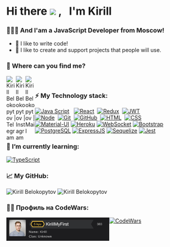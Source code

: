 # Hi there <img src="https://media.giphy.com/media/hvRJCLFzcasrR4ia7z/giphy.gif" width="25px"> , &nbsp; I'm Kirill

### 👨🏼‍💻 And I'am a JavaScript Developer from Moscow!

- 🤟 I like to write code!
- 🤌 I like to create and support projects that people will use.

### 🤔 Where can you find me?

<a href="http://t.me/FCLAY">
  <img align="left" alt="Kirill Belokopytov | Telegram" width="25px" src="https://upload.wikimedia.org/wikipedia/commons/thumb/5/5c/Telegram_Messenger.png/768px-Telegram_Messenger.png" />
</a>
<a href="https://www.instagram.com/k.blkptv/">
  <img align="left" alt="Kirill Belokopytov | Instagram" width="25px" src="https://upload.wikimedia.org/wikipedia/commons/thumb/9/96/Instagram.svg/640px-Instagram.svg.png" />
</a>
<a href="https://e.mail.ru/cgi-bin/sentmsg?To=kbelokopytov99@mail.ru&from=otvet&afterReload=1">
  <img align="left" alt="Kirill Belokopytov | Mail" width="25px" src="https://upload.wikimedia.org/wikipedia/commons/thumb/c/c2/Spark_App_Logo.svg/1200px-Spark_App_Logo.svg.png" />
</a>

<br />

### ⚡ My Technology stack:

[![Java Script](https://shields.io/badge/-Java_Script-F7DF1E?logo=javascript&style=for-the-badge&logoColor=222)](https://learn.javascript.ru/) &nbsp;
[![React](https://shields.io/badge/-React-f9fbfa?logo=react&style=for-the-badge)](https://reactjs.org/)&nbsp;
[![Redux](https://shields.io/badge/-Redux-710B77?logo=redux&style=for-the-badge)](https://redux.js.org/)&nbsp;
[![JWT](https://shields.io/badge/-JWT-333?logo=JSONWebTokens&style=for-the-badge)](https://jwt.io/)&nbsp;
<br />
[![Node](https://shields.io/badge/-Node-333?logo=node.js&style=for-the-badge)](https://nodejs.org/en/)&nbsp;
[![Git](https://shields.io/badge/-Git-f0efe7?logo=git&style=for-the-badge)](https://git-scm.com/)&nbsp;
[![GitHub](https://shields.io/badge/-GitHub-333?logo=GitHub&style=for-the-badge)](https://github.com/)&nbsp;
[![HTML](https://shields.io/badge/-HTML5-E34F26?logo=html5&style=for-the-badge&logoColor=fff)](https://html5book.ru/html-html5/)&nbsp;
[![CSS](https://shields.io/badge/-CSS3-1572B6?logo=css3&style=for-the-badge&logoColor=fff)](https://html5book.ru/osnovy-css/)&nbsp;
<br />
[![Material-UI](https://img.shields.io/badge/-materialui-1572B6?logo=Material-UI&style=for-the-badge)](https://material-ui.com/ru/)
[![Heroku](https://img.shields.io/badge/-Heroku-431490?logo=heroku&style=for-the-badge)](https://www.heroku.com/)
[![WebSocket](https://img.shields.io/badge/-WebSocket-f9fbfa?logo=websocket&style=for-the-badge)](https://developer.mozilla.org/ru/docs/Web/API/WebSocket)
[![Bootstrap](https://img.shields.io/badge/-Bootstrap-f9fbfa?logo=bootstrap&style=for-the-badge)](https://getbootstrap.com/)
<br />
[![PostgreSQL](https://img.shields.io/badge/-PostgreSQL-f9fbfa?logo=PostgreSQL&style=for-the-badge)](https://www.postgresql.org/)
[![ExpressJS](https://img.shields.io/badge/-Express.js-333?logo=express&style=for-the-badge)](https://expressjs.com/ru/)
[![Sequelize](https://img.shields.io/badge/-Sequelize-f9fbfa?logo=Sequelize&style=for-the-badge)](https://sequelize.org/master/)
[![Jest](https://img.shields.io/badge/-Jest-97737e?logo=jest&style=for-the-badge)](https://jestjs.io/ru)

### 🌱 I’m currently learning:

[![TypeScript](https://img.shields.io/badge/-TypeScript-f9fbfa?logo=TypeScript&style=for-the-badge)](https://www.typescriptlang.org/)


### 📈 My GitHub:

 <img src="https://github-readme-stats.vercel.app/api/top-langs/?username=FCLAY-II&layout=compact)](https://github.com/anuraghazra/github-readme-stats&show_icons=true&theme=gotham" alt="Kirill Belokopytov" />
<img src="https://github-readme-stats.vercel.app/api?username=FCLAY-II&show_icons=true&theme=gotham" alt="Kirill Belokopytov" />

### 🥷🏻 Профиль на CodeWars:

[![CodeWars](https://img.shields.io/badge/-CodeWars-333?logo=CodeWars&style=for-the-badge)](https://www.codewars.com/users/KirillMyFirst)
<img align="left" alt="Kirill Belokopytov | Mail" width="270px" src='./img/codewars.png'/>


